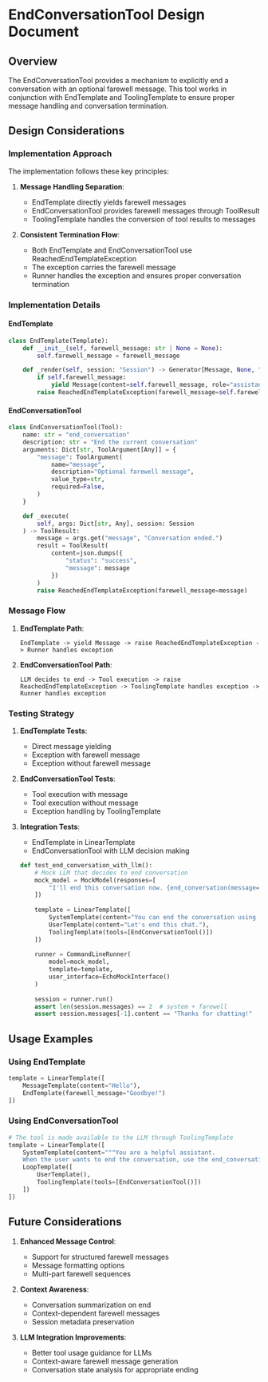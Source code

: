 # EndConversationTool Design Document

## Overview
The EndConversationTool provides a mechanism to explicitly end a conversation with an optional farewell message. This tool works in conjunction with EndTemplate and ToolingTemplate to ensure proper message handling and conversation termination.

## Design Considerations

### Implementation Approach

The implementation follows these key principles:

1. **Message Handling Separation**:
   - EndTemplate directly yields farewell messages
   - EndConversationTool provides farewell messages through ToolResult
   - ToolingTemplate handles the conversion of tool results to messages

2. **Consistent Termination Flow**:
   - Both EndTemplate and EndConversationTool use ReachedEndTemplateException
   - The exception carries the farewell message
   - Runner handles the exception and ensures proper conversation termination

### Implementation Details

#### EndTemplate
```python
class EndTemplate(Template):
    def __init__(self, farewell_message: str | None = None):
        self.farewell_message = farewell_message

    def _render(self, session: "Session") -> Generator[Message, None, "Session"]:
        if self.farewell_message:
            yield Message(content=self.farewell_message, role="assistant")
        raise ReachedEndTemplateException(farewell_message=self.farewell_message)
```

#### EndConversationTool
```python
class EndConversationTool(Tool):
    name: str = "end_conversation"
    description: str = "End the current conversation"
    arguments: Dict[str, ToolArgument[Any]] = {
        "message": ToolArgument(
            name="message",
            description="Optional farewell message",
            value_type=str,
            required=False,
        )
    }

    def _execute(
        self, args: Dict[str, Any], session: Session
    ) -> ToolResult:
        message = args.get("message", "Conversation ended.")
        result = ToolResult(
            content=json.dumps({
                "status": "success",
                "message": message
            })
        )
        raise ReachedEndTemplateException(farewell_message=message)
```

### Message Flow

1. **EndTemplate Path**:
   ```
   EndTemplate -> yield Message -> raise ReachedEndTemplateException -> Runner handles exception
   ```

2. **EndConversationTool Path**:
   ```
   LLM decides to end -> Tool execution -> raise ReachedEndTemplateException -> ToolingTemplate handles exception -> Runner handles exception
   ```

### Testing Strategy

1. **EndTemplate Tests**:
   - Direct message yielding
   - Exception with farewell message
   - Exception without farewell message

2. **EndConversationTool Tests**:
   - Tool execution with message
   - Tool execution without message
   - Exception handling by ToolingTemplate

3. **Integration Tests**:
   - EndTemplate in LinearTemplate
   - EndConversationTool with LLM decision making
   ```python
   def test_end_conversation_with_llm():
       # Mock LLM that decides to end conversation
       mock_model = MockModel(responses=[
           "I'll end this conversation now. {end_conversation(message='Thanks for chatting!')}"
       ])
       
       template = LinearTemplate([
           SystemTemplate(content="You can end the conversation using the end_conversation tool."),
           UserTemplate(content="Let's end this chat."),
           ToolingTemplate(tools=[EndConversationTool()])
       ])
       
       runner = CommandLineRunner(
           model=mock_model,
           template=template,
           user_interface=EchoMockInterface()
       )
       
       session = runner.run()
       assert len(session.messages) == 2  # system + farewell
       assert session.messages[-1].content == "Thanks for chatting!"
   ```

## Usage Examples

### Using EndTemplate
```python
template = LinearTemplate([
    MessageTemplate(content="Hello"),
    EndTemplate(farewell_message="Goodbye!")
])
```

### Using EndConversationTool
```python
# The tool is made available to the LLM through ToolingTemplate
template = LinearTemplate([
    SystemTemplate(content="""You are a helpful assistant.
    When the user wants to end the conversation, use the end_conversation tool with a polite farewell message."""),
    LoopTemplate([
        UserTemplate(),
        ToolingTemplate(tools=[EndConversationTool()])
    ])
])
```

## Future Considerations

1. **Enhanced Message Control**:
   - Support for structured farewell messages
   - Message formatting options
   - Multi-part farewell sequences

2. **Context Awareness**:
   - Conversation summarization on end
   - Context-dependent farewell messages
   - Session metadata preservation

3. **LLM Integration Improvements**:
   - Better tool usage guidance for LLMs
   - Context-aware farewell message generation
   - Conversation state analysis for appropriate ending